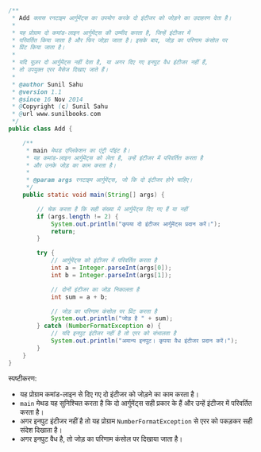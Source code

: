 ```java
/**
 * Add क्लास रनटाइम आर्गुमेंट्स का उपयोग करके दो इंटीजर को जोड़ने का उदाहरण देता है।
 * 
 * यह प्रोग्राम दो कमांड-लाइन आर्गुमेंट्स की उम्मीद करता है, जिन्हें इंटीजर में
 * परिवर्तित किया जाता है और फिर जोड़ा जाता है। इसके बाद, जोड़ का परिणाम कंसोल पर
 * प्रिंट किया जाता है।
 * 
 * यदि यूज़र दो आर्गुमेंट्स नहीं देता है, या अगर दिए गए इनपुट वैध इंटीजर नहीं हैं, 
 * तो उपयुक्त एरर मैसेज दिखाए जाते हैं।
 * 
 * @author Sunil Sahu
 * @version 1.1
 * @since 16 Nov 2014
 * @Copyright (c) Sunil Sahu
 * @url www.sunilbooks.com
 */
public class Add {

    /**
     * main मेथड एप्लिकेशन का एंट्री पॉइंट है।
     * यह कमांड-लाइन आर्गुमेंट्स को लेता है, उन्हें इंटीजर में परिवर्तित करता है 
     * और उनके जोड़ का काम करता है।
     *
     * @param args रनटाइम आर्गुमेंट्स, जो कि दो इंटीजर होने चाहिए।
     */
    public static void main(String[] args) {

        // चेक करता है कि सही संख्या में आर्गुमेंट्स दिए गए हैं या नहीं
        if (args.length != 2) {
            System.out.println("कृपया दो इंटीजर आर्गुमेंट्स प्रदान करें।");
            return;
        }

        try {
            // आर्गुमेंट्स को इंटीजर में परिवर्तित करता है
            int a = Integer.parseInt(args[0]);
            int b = Integer.parseInt(args[1]);

            // दोनों इंटीजर का जोड़ निकालता है
            int sum = a + b;

            // जोड़ का परिणाम कंसोल पर प्रिंट करता है
            System.out.println("जोड़ है " + sum);
        } catch (NumberFormatException e) {
            // यदि इनपुट इंटीजर नहीं है तो एरर को संभालता है
            System.out.println("अमान्य इनपुट। कृपया वैध इंटीजर प्रदान करें।");
        }
    }
}
```

स्पष्टीकरण:
- यह प्रोग्राम कमांड-लाइन से दिए गए दो इंटीजर को जोड़ने का काम करता है।
- `main` मेथड यह सुनिश्चित करता है कि दो आर्गुमेंट्स सही प्रकार के हैं और उन्हें इंटीजर में परिवर्तित करता है।
- अगर इनपुट इंटीजर नहीं है तो यह प्रोग्राम `NumberFormatException` से एरर को पकड़कर सही संदेश दिखाता है।
- अगर इनपुट वैध है, तो जोड़ का परिणाम कंसोल पर दिखाया जाता है।
